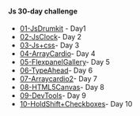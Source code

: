 #### Js 30-day challenge

* [01-JsDrumkit](01-JsDrumkit) - Day1
* [02-JsClock](02-JsClock/)- Day 2  
* [03-Js+css](03-Js+css/)- Day 3
* [04-ArrayCardio](04-ArrayCardio/)- Day 4
* [05-FlexpanelGallery](05-FlexpanelGallery/)- Day 5
* [06-TypeAhead](06-TypeAhead/)- Day 6
* [07-Arraycardio2](07-Arraycardio2/)- Day 7
* [08-HTML5Canvas](08-HTML5Canvas/)- Day 8
* [09-DevTools](09-DevTools/)- Day 9
* [10-HoldShift+Checkboxes](10-HoldShift+Checkboxes/)- Day 10